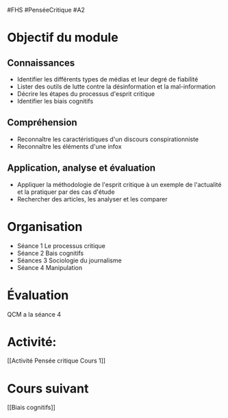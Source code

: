 #FHS #PenséeCritique #A2 

# Objectif du module

## Connaissances

* Identifier les différents types de médias et leur degré de fiabilité
* Lister des outils de lutte contre la désinformation et la mal-information
* Décrire les étapes du processus d'esprit critique
* Identifier les biais cognitifs

## Compréhension

* Reconnaître les caractéristiques d'un discours conspirationniste
* Reconnaître les éléments d'une infox

## Application, analyse et évaluation

* Appliquer la méthodologie de l'esprit critique à un exemple de l'actualité et la pratiquer par des cas d'étude
* Rechercher des articles, les analyser et les comparer

# Organisation

* Séance 1 Le processus critique
* Séance 2 Bais cognitifs
* Séances 3 Sociologie du journalisme
* Séance 4 Manipulation

# Évaluation

QCM a la séance 4

# Activité:

[[Activité Pensée critique Cours 1]]

# Cours suivant

[[Biais cognitifs]]